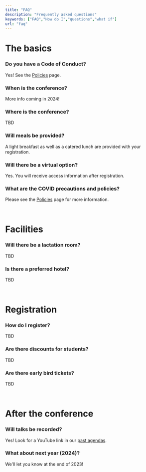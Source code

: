 ```yaml
---
title: "FAQ"
description: "Frequently asked questions"
keywords: ["FAQ","How do I","questions","what if"]
url: "faq"
---
```


# The basics
### Do you have a Code of Conduct?
Yes! See the <a href="/policies">Policies</a> page.

### When is the conference?
More info coming in 2024!

### Where is the conference?
TBD

### Will meals be provided?
A light breakfast as well as a catered lunch are provided with your registration.

### Will there be a virtual option?
Yes. You will receive access information after registration.

### What are the COVID precautions and policies?
Please see the <a href="/policies">Policies</a> page for more information.

<br>

# Facilities

### Will there be a lactation room?
TBD

### Is there a preferred hotel?
TBD

<br>

# Registration

### How do I register?
TBD

### Are there discounts for students?
TBD

### Are there early bird tickets?
TBD

<br>

# After the conference
### Will talks be recorded?
Yes! Look for a YouTube link in our <a href="/years">past agendas</a>.

### What about next year (2024)?
We'll let you know at the end of 2023!

<br><br>

<!--
-->
